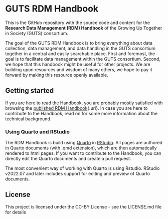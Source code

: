 # GUTS RDM Handbook

This is the GitHub repository with the source code and content for the **Research Data Management (RDM) Handbook** of the Growing Up Together in Society (GUTS) consortium.

The goal of the GUTS RDM Handbook is to bring everything about data collection, data management, and data handling in the GUTS consortium together in a central and easily searchable place. First and foremost, the goal is to facilitate data management within the GUTS consortium. Second, we hope that this handbook might be useful for other projects. We are building upon resources and wisdom of many others, we hope to pay it forward by making this resource openly available.

## Getting started

If you are here to read the Handbook, you are probably mostly satisfied with browsing the [published RDM Handbook](https://eduardklap.github.io/guts-rdm){.uri}. In case you are here to contribute to the Handbook, read on for some more information about the technical background.

### Using Quarto and RStudio

The RDM Handbook is build using [Quarto](https://quarto.org/) in [RStudio](https://posit.co/download/rstudio-desktop/). All pages are authored in Quarto documents (with .qmd extension), which are then automatically rendered to html pages. If you want to contribute to the Handbook, you can directly edit the Quarto documents and create a pull request.

The most convenient way of working with Quarto is using Rstudio. RStudio v2022.07 and later includes support for editing and preview of Quarto documents.

## License

This project is licensed under the CC-BY License - see the LICENSE.md file for details
